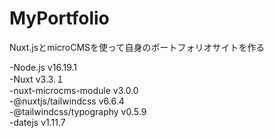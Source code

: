 # MyPortfolio
Nuxt.jsとmicroCMSを使って自身のポートフォリオサイトを作る

-Node.js v16.19.1<br>
-Nuxt v3.3.１<br>
-nuxt-microcms-module v3.0.0<br>
-@nuxtjs/tailwindcss v6.6.4<br>
-@tailwindcss/typography v0.5.9<br>
-datejs v1.11.7<br>

